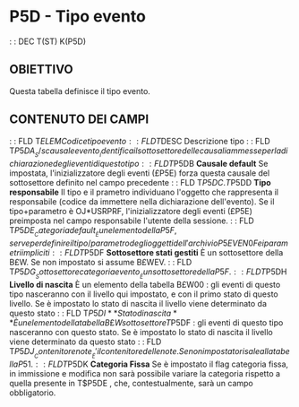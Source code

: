 # P5D - Tipo evento
 :  : DEC T(ST) K(P5D)
## OBIETTIVO
Questa tabella definisce il tipo evento.
## CONTENUTO DEI CAMPI
 :  : FLD T$ELEM Codice tipo evento
 :  : FLD T$DESC Descrizione tipo
 :  : FLD T$P5DA __S/s causale evento__
Identifica il sottosettore delle causali ammesse per la dichiarazione degli eventi di questo tipo
 :  : FLD T$P5DB __Causale default__
Se impostata, l'inizializzatore degli eventi (£P5E) forza questa causale del sottosettore definito nel campo precedente
 :  : FLD T$P5DC.T$P5DD __Tipo responsabile__
Il tipo e il prametro individuano l'oggetto che rappresenta il responsabile (codice da immettere nella dichiarazione dell'evento).
Se il tipo+parametro è OJ*USRPRF, l'inizializzatore degli eventi (£P5E) preimposta nel campo responsabile l'utente della sessione.
 :  : FLD T$P5DE __Categoria default__
È un elemento della P5F, serve per definire il tipo/parametro degli oggetti dell'archivio  P5EVEN0F e i parametri impliciti
 :  : FLD T$P5DF __Sottosettore stati gestiti__
È un sottosettore della B£W. Se non impostato si assume B£WEV.
 :  : FLD T$P5DG __Sottosettore categoria evento__
È un sottosettore della P5F.
 :  : FLD T$P5DH **Livello di nascita**
È un elemento della tabella B£W00 :  gli eventi di questo tipo nasceranno con il livello qui impostato, e con il primo stato di questo livello.
Se è impostato lo stato di nascita il livello viene determinato da questo stato
 :  : FLD T$P5DI **Stato di nascita**
È un elemento della tabella B£W sottosettore T$P5DF :  gli eventi di questo tipo nasceranno con questo stato.
Se è impostato lo stato di nascita il livello viene determinato da questo stato
 :  : FLD T$P5DJ __Contenitore note__
È' il contenitore delle note. Se non impostato risale alla tabella P51.
 :  : FLD T$P5DK __Categoria Fissa__
Se è impostato il flag categoria fissa, in immissione e modifica non sarà possibile variare la categoria rispetto a quella presente in T$P5DE , che, contestualmente, sarà un campo obbligatorio.
